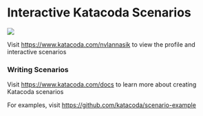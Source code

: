 # Interactive Katacoda Scenarios

[![](http://shields.katacoda.com/katacoda/nvlannasik/count.svg)](https://www.katacoda.com/nvlannasik "Get your profile on Katacoda.com")

Visit https://www.katacoda.com/nvlannasik to view the profile and interactive scenarios

### Writing Scenarios
Visit https://www.katacoda.com/docs to learn more about creating Katacoda scenarios

For examples, visit https://github.com/katacoda/scenario-example
